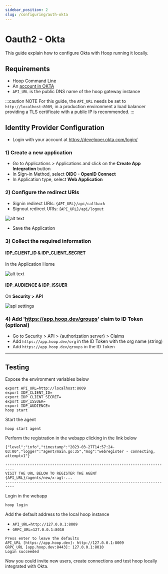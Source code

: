 ```yaml
---
sidebar_position: 2
slug: /configuring/auth-okta
---
```


# Oauth2 - Okta

This guide explain how to configure Okta with Hoop running it locally.

## Requirements

- Hoop Command Line
- An [account in OKTA](https://developer.okta.com/login/)
- `API_URL` is the public DNS name of the hoop gateway instance

:::caution NOTE
For this guide, the `API_URL` needs be set to `http://localhost:8009`, in a production environment a load balancer providing a TLS certificate with a public IP is recommended.
:::

## Identity Provider Configuration

- Login with your account at https://developer.okta.com/login/

### 1) Create a new application

- Go to Applications > Applications and click on the **Create App Integration** button
- In Sign-in Method, select **OIDC - OpenID Connect**
- In Application type, select **Web Application**

### 2) Configure the redirect URIs

- Signin redirect URIs: `{API_URL}/api/callback`
- Signout redirect URIs: `{API_URL}/api/logout`

![alt text](https://hoopartifacts.s3.amazonaws.com/screenshots/okta-create-new-app.jpg)

- Save the Application

### 3) Collect the required information

#### IDP_CLIENT_ID & IDP_CLIENT_SECRET

In the Application Home

![alt text](https://hoopartifacts.s3.amazonaws.com/screenshots/okta-app-general-tab.jpg)

#### IDP_AUDIENCE & IDP_ISSUER

On **Security > API**

![api settings](https://hoopartifacts.s3.amazonaws.com/screenshots/okta-security-api.jpg)

### 4) Add 'https://app.hoop.dev/groups' claim to ID Token (optional)

- Go to Security > API > {authorization server} > Claims
- Add `https://app.hoop.dev/org` in the ID Token with the org name (string)
- Add `https://app.hoop.dev/groups` in the ID Token

---

## Testing

Expose the environment variables below

```shell
export API_URL=http://localhost:8009
export IDP_CLIENT_ID=
export IDP_CLIENT_SECRET=
export IDP_ISSUER=
export IDP_AUDIENCE=
hoop start
```

Start the agent

```shell
hoop start agent
```

Perform the registration in the webapp clicking in the link below

```log
{"level":"info","timestamp":"2023-03-27T14:57:24-03:00","logger":"agent/main.go:35","msg":"webregister - connecting, attempt=1"}

--------------------------------------------------------------------------
VISIT THE URL BELOW TO REGISTER THE AGENT
{API_URL}/agents/new/x-agt-...
--------------------------------------------------------------------------
```

Login in the webapp

```shell
hoop login
```

Add the default address to the local hoop instance

- `API_URL=http://127.0.0.1:8009`
- `GRPC_URL=127.0.0.1:8010`

```shell
Press enter to leave the defaults
API_URL [https://app.hoop.dev]: http://127.0.0.1:8009
GRPC_URL [app.hoop.dev:8443]: 127.0.0.1:8010
Login succeeded
```

Now you could invite new users, create connections and test hoop locally integrated with Okta.
